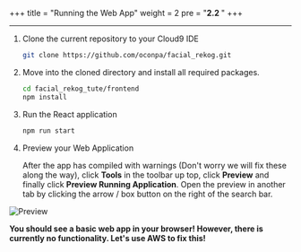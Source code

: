 
+++
title = "Running the Web App"
weight = 2
pre = "<b>2.2 </b>"
+++

___

1. Clone the current repository to your Cloud9 IDE
   
   ```bash
   git clone https://github.com/oconpa/facial_rekog.git
   ```
   
2. Move into the cloned directory and install all required packages. 

   ```bash
   cd facial_rekog_tute/frontend
   npm install
   ```
   
3. Run the React application
   ```bash
   npm run start
   ```
   
4. Preview your Web Application
   
   After the app has compiled with warnings (Don't worry we will fix these along the way), click **Tools** in the toolbar up top, click **Preview** and finally click **Preview Running Application**. 
   Open the preview in another tab by clicking the arrow / box button on the right of the search bar. 

![Preview](/img/preview.png)

**You should see a basic web app in your browser! However, there is currently no functionality. Let's use AWS to fix this!**
